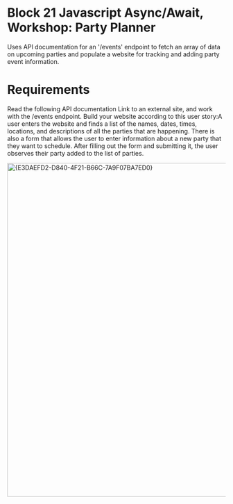 # Block 21 Javascript Async/Await, Workshop: Party Planner
Uses API documentation for an '/events' endpoint to fetch an array of data on upcoming parties and populate a website for tracking and adding party event information. 

# Requirements
Read the following API documentation Link to an external site, and work with the /events endpoint. Build your website according to this user story:A user enters the website and finds a list of the names, dates, times, locations, and descriptions of all the parties that are happening. There is also a form that allows the user to enter information about a new party that they want to schedule. After filling out the form and submitting it, the user observes their party added to the list of parties.

<img width="768" alt="{E3DAEFD2-D840-4F21-B66C-7A9F07BA7ED0}" src="https://github.com/user-attachments/assets/2de1f984-882e-4e84-86de-7d7fa9ed2a47">
